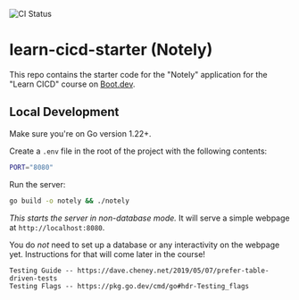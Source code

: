 ![CI Status](https://github.com/Dhruva430/learn-cicd-starter/actions/workflows/ci.yml/badge.jpg)

# learn-cicd-starter (Notely)

This repo contains the starter code for the "Notely" application for the "Learn CICD" course on [Boot.dev](https://boot.dev).

## Local Development

Make sure you're on Go version 1.22+.

Create a `.env` file in the root of the project with the following contents:

```bash
PORT="8080"
```

Run the server:

```bash
go build -o notely && ./notely
```

_This starts the server in non-database mode._ It will serve a simple webpage at `http://localhost:8080`.

You do _not_ need to set up a database or any interactivity on the webpage yet. Instructions for that will come later in the course!

```
Testing Guide -- https://dave.cheney.net/2019/05/07/prefer-table-driven-tests
Testing Flags -- https://pkg.go.dev/cmd/go#hdr-Testing_flags
```
